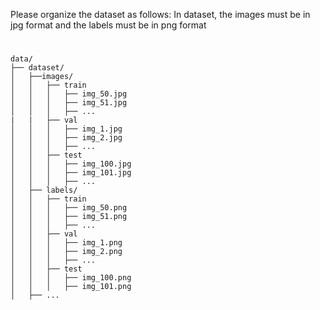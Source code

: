 Please organize the dataset as follows:
In dataset, the images must be in jpg format and the labels must be in png format
#
```
data/
├── dataset/
│   ├──images/
│   │   ├── train
│   │   │   ├── img_50.jpg
│   │   │   ├── img_51.jpg
│   │   │   ├── ...
|   |   ├── val
│   │   │   ├── img_1.jpg
│   │   │   ├── img_2.jpg
│   │   │   ├── ...
│   │   ├── test
│   │   │   ├── img_100.jpg
│   │   │   ├── img_101.jpg
│   │   │   ├── ...
│   ├── labels/
│   │   ├── train
│   │   │   ├── img_50.png
│   │   │   ├── img_51.png
│   │   │   ├── ...
│   │   ├── val
│   │   │   ├── img_1.png
│   │   │   ├── img_2.png
│   │   │   ├── ...
│   │   ├── test
│   │   │   ├── img_100.png
│   │   │   ├── img_101.png
│   ├── ...
```
